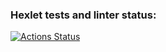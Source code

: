 ### Hexlet tests and linter status:
[![Actions Status](https://github.com/HelenOne/layout-designer-project-58/actions/workflows/hexlet-check.yml/badge.svg)](https://github.com/HelenOne/layout-designer-project-58/actions)